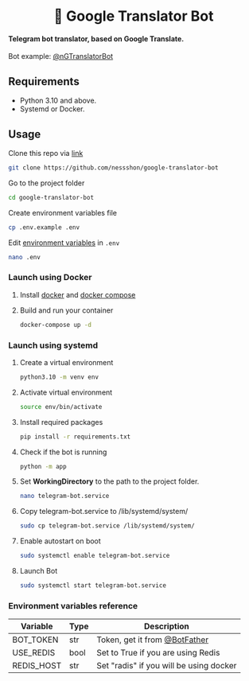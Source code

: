 <h1 align="center">🤖 Google Translator Bot</h1>

#### Telegram bot translator, based on Google Translate.

Bot example: [@nGTranslatorBot](https://nGTranslatorBot.t.me)

## Requirements

* Python 3.10 and above.
* Systemd or Docker.

## Usage

Clone this repo via [link](https://github.com/nessshon/google-translator-bot)

```bash
git clone https://github.com/nessshon/google-translator-bot
```

Go to the project folder

```bash
cd google-translator-bot
```

Create environment variables file

```bash
cp .env.example .env
```

Edit [environment variables](#environment-variables-reference) in `.env`

```bash
nano .env
```

### Launch using Docker

1. Install [docker](https://docs.docker.com/get-docker) and [docker compose](https://docs.docker.com/compose/install/)

2. Build and run your container
   ```bash
   docker-compose up -d
   ```

### Launch using systemd

1. Create a virtual environment
   ```bash
   python3.10 -m venv env
   ```

2. Activate virtual environment
   ```bash
   source env/bin/activate
   ```

3. Install required packages
   ```bash
   pip install -r requirements.txt
   ```

4. Check if the bot is running
   ```bash
   python -m app
   ```

5. Set **WorkingDirectory** to the path to the project folder.
   ```bash
   nano telegram-bot.service
   ```

6. Copy telegram-bot.service to /lib/systemd/system/
   ```bash
   sudo cp telegram-bot.service /lib/systemd/system/
   ```
7. Enable autostart on boot
   ```bash
   sudo systemctl enable telegram-bot.service
   ```
8. Launch Bot
   ```bash
   sudo systemctl start telegram-bot.service
   ```

### Environment variables reference

| Variable   | Type | Description                                             |
|------------|------|---------------------------------------------------------|
| BOT_TOKEN  | str  | Token, get it from [@BotFather](https://t.me/BotFather) |
| USE_REDIS  | bool | Set to True if you are using Redis                      |
| REDIS_HOST | str  | Set "radis" if you will be using docker                 |
